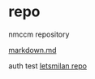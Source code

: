 # repo
nmccm repository

[markdown.md](https://github.com/nmccm/repo/blob/master/markdown.md)

auth test
[letsmilan repo](https://github.com/letsmi1031/firstmall/blob/release/README.md)
